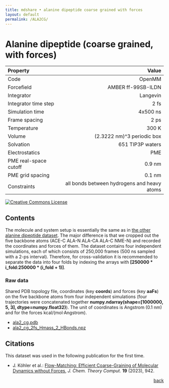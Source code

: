 ```yaml
---
title: mdshare • alanine dipeptide coarse grained with forces
layout: default
permalink: /ALA2CG/
---
```


# Alanine dipeptide (coarse grained, with forces)

| Property | Value |
|:---------|------:|
| Code | OpenMM |
| Forcefield | AMBER ff-99SB-ILDN |
| Integrator | Langevin |
| Integrator time step | 2 fs |
| Simulation time | 4x500 ns |
| Frame spacing | 2 ps |
| Temperature | 300 K |
| Volume | (2.3222 nm)^3 periodic box |
| Solvation | 651 TIP3P waters |
| Electrostatics | PME |
| PME real-space cutoff | 0.9 nm |
| PME grid spacing | 0.1 nm |
| Constraints | all bonds between hydrogens and heavy atoms |

<a rel="license" href="http://creativecommons.org/licenses/by/4.0/"><img alt="Creative Commons License" style="border-width:0" src="https://i.creativecommons.org/l/by/4.0/88x31.png" /></a>

## Contents
The molecule and system setup is essentially the same as in [the other alanine dipeptide dataset](ALA2#alanine-dipeptide). The major difference is that we cropped out the five backbone atoms (ACE-C ALA-N ALA-CA ALA-C NME-N) and recorded the coordinates and forces of them. The dataset contains four independent simulations, each of which consists of 250,000 frames (500 ns sampled with a 2-ps interval).
Therefore, for cross-validation it is recommended to separate the data into four folds by indexing the arrays with **[250000 * i_fold:250000 * (i_fold + 1)]**.

### Raw data
Shared PDB topology file, coordinates (key **coords**) and forces (key **aaFs**) on the five backbone atoms from four independent simulations (four trajectories were concatenated together **numpy.ndarray(shape=[1000000, 5, 3], dtype=numpy.float32)**). The unit of coordinates is Angstrom (0.1 nm) and for the forces kcal/(mol&middot;Angstrom).
-  [ala2_cg.pdb](http://ftp.imp.fu-berlin.de/pub/cmb-data/ala2_cg.pdb)
-  [ala2_cg_2fs_Hmass_2_HBonds.npz](http://ftp.imp.fu-berlin.de/pub/cmb-data/ala2_cg_2fs_Hmass_2_HBonds.npz)

## Citations
This dataset was used in the following publication for the first time.
-  J. K&ouml;hler et al.: [Flow-Matching: Efficient Coarse-Graining of Molecular Dynamics without Forces](https://doi.org/10.1021/acs.jctc.3c00016), *J. Chem. Theory Comput.* **19** (2023), 942.

<div style="text-align: right"><a href="../">back</a></div>
